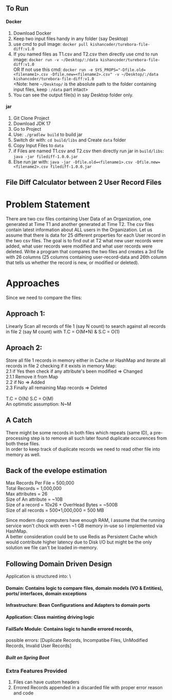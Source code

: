 ## To Run
#### Docker
1. Download Docker
2. Keep two input files handy in any folder (say Desktop)
3. use cmd to pull image: ```docker pull kishancoder/turebora-file-diff:v1.0```
4. If you named files as T1.csv and T2.csv then directly use cmd to run image: ```docker run -v ~/Desktop/:/data kishancoder/turebora-file-diff:v1.0``` \
OR If not use this cmd: ```docker run -e SYS_PROPS="-Dfile.old=<filename1>.csv -Dfile.new=<filename2>.csv" -v ~/Desktop/:/data kishancoder/turebora-file-diff:v1.0``` \
<Note: here ```~/Desktop/``` is the absolute path to the folder containing input files, keep ``:/data`` part intact>
6. You can see the output file(s) in say Desktop folder only. 
#### jar
1. Git Clone Project
2. Download JDK 17
3. Go to Project
4. Use: ```./gradlew build``` to build jar
5. Switch dir with: ``cd build/libs`` and Create ``data`` folder
6. Copy Input Files to ``data``
7. if Files are named T1.csv and T2.csv then directly run jar in `build/libs`: ``java -jar filediff-1.0.0.jar``
8. Else run jar with: ``java -jar -Dfile.old=<filename1>.csv -Dfile.new=<filename2>.csv filediff-1.0.0.jar  ``  

## File Diff Calculator between 2 User Record Files
# Problem Statement
There are two csv files containing User Data of an Organization, one generated at Time T1 and another generated at Time T2. The csv files contain latest information
about ALL users in the Organization. Let us assume that there is data for 25 different properties for each User record in the two csv files. The goal is to find out at T2
what new user records were added, what user records were modified and what user records were deleted.
Write a program that compares the two files and creates a 3rd file with 26 columns (25 columns containing user-record-data and 26th column that tells us whether
the record is new, or modified or deleted).

# Approaches
Since we need to compare the files:
## Approach 1:
Linearly Scan all records of file 1 (say N count) to search against all records in file 2 (say M count) with T.C = O(M*N) & S.C = O(1)
## Aproach 2:
Store all file 1 records in memory either in Cache or HashMap and iterate all records in file 2 checking if it exists in memory Map: <br>
   2.1 if Yes then check if any attribute's been modified => Changed <br>
       2.1.1 Remove it from Map <br>
   2.2 if No => Added <br>
   2.3 Finally all remaining Map records => Deleted <br><br>
T.C = O(N) S.C = O(M) <br>
An optimstic assumption: N~M
## A Catch
There might be some records in both files which repeats (same ID), a pre-processing step is to remove all such later found duplicate occurences from both these files.
<br> In order to keep track of duplicate records we need to read other file into memory as well.

## Back of the evelope estimation
Max Records Per File = 500,000\
Total Records = 1,000,000\
Max attributes = 26\
Size of An attribute = ~10B\
Size of a record = 10x26 + OverHead Bytes = ~500B\
Size of all records = 500*1,000,000 = 500 MB

Since modern day computers have enough RAM, I assume that the running service won't chock with even ~1 GB memory in-use so I implemented via HashMap.\
A better consideration could be to use Redis as Persistent Cache which would contribute higher latency due to Disk I/O but might be the only solution we file can't be loaded in-memory.

## Following Domain Driven Design
Application is structured into: \
#### Domain: Contains logic to compare files, domain models (VO & Entities), ports/ interfaces, domain exceptions
#### Infrastructure: Bean Configurations and Adapters to domain ports
#### Application: Class mainting driving logic 
#### FailSafe Module: Contains logic to handle errored records, 
possible errors: [Duplicate Records, Incompatibe Files, UnModified Records, Invalid User Records]

##### Built on Spring Boot

### Extra Features Provided
1. Files can have custom headers
2. Errored Records appended in a discarded file with proper error reason and code

